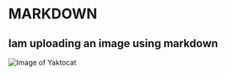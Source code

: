# MARKDOWN
## Iam uploading an image using markdown
![Image of Yaktocat](https://octodex.github.com/images/yaktocat.png)
